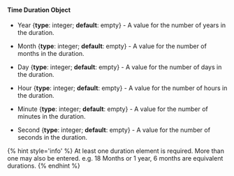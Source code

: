 #### Time Duration Object

  * <span class="md-element">Year</span> {**type**: integer; **default**: empty} - A value for the number of years in the duration.
  
  * <span class="md-element">Month</span> {**type**: integer; **default**: empty} - A value for the number of months in the duration.
  * <span class="md-element">Day</span> {**type**: integer; **default**: empty} - A value for the number of days in the duration.
  * <span class="md-element">Hour</span> {**type**: integer; **default**: empty} - A value for the number of hours in the duration.
  * <span class="md-element">Minute</span> {**type**: integer; **default**: empty} - A value for the number of minutes in the duration.
  * <span class="md-element">Second</span> {**type**: integer; **default**: empty} - A value for the number of seconds in the duration.
  
  {% hint style='info' %}
  At least one duration element is required.  More than one may also be entered.  e.g. 18 Months or 1 year, 6 months are equivalent durations.
  {% endhint %}
